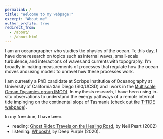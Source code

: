 ```yaml
---
permalink: /
title: "Welcome to my webpage!"
excerpt: "About me"
author_profile: true
redirect_from: 
  - /about/
  - /about.html
---
```


I am an oceanographer who studies the physics of the ocean. To this day, I have done research on topics such as internal waves, small-scale turbulence, and interactions of waves and currents with topography. I’m broadly in making measurements of processes that regulate how the ocean moves and using models to unravel how these processes work.

I am currently a PhD candidate at Scripps Institution of Oceanography at University of California San Diego (SIO/UCSD) and I work in the [Multiscale Ocean Dynamics group (MOD)](http://www.mod.ucsd.edu/). In my thesis research, I have been using in-situ observations to understand the energy pathways of a remote internal tide impinging on the continental slope of Tasmania (check out the [T-TIDE webpage](https://sioweb.ucsd.edu/projects/ttide/)).

In my free time, I have been:
* reading: [Ghost Rider: Travels on the Healing Road](https://en.wikipedia.org/wiki/Ghost_Rider:_Travels_on_the_Healing_Road), by Neil Peart (2002)
* listening: [Whoosh!](https://en.wikipedia.org/wiki/Whoosh!), by Deep Purple (2020).